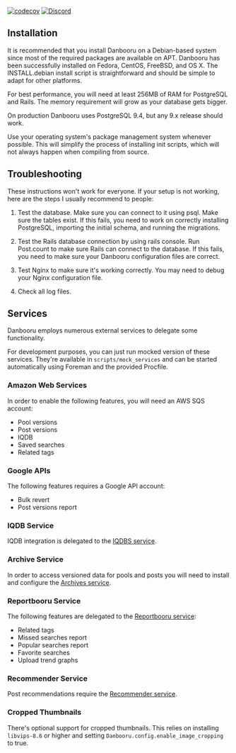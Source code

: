 [![codecov](https://codecov.io/gh/danbooru/danbooru/branch/master/graph/badge.svg)](https://codecov.io/gh/danbooru/danbooru) [![Discord](https://img.shields.io/discord/310432830138089472?label=Discord)](https://discord.gg/eSVKkUF)

## Installation

It is recommended that you install Danbooru on a Debian-based system
since most of the required packages are available on APT. Danbooru
has been successfully installed on Fedora, CentOS, FreeBSD, and OS X.
The INSTALL.debian install script is straightforward and should be
simple to adapt for other platforms.

For best performance, you will need at least 256MB of RAM for
PostgreSQL and Rails. The memory requirement will grow as your
database gets bigger. 

On production Danbooru uses PostgreSQL 9.4, but any 9.x release should
work.

Use your operating system's package management system whenever
possible.  This will simplify the process of installing init scripts,
which will not always happen when compiling from source.

## Troubleshooting

These instructions won't work for everyone. If your setup is not
working, here are the steps I usually recommend to people:

1) Test the database. Make sure you can connect to it using psql. Make
sure the tables exist. If this fails, you need to work on correctly
installing PostgreSQL, importing the initial schema, and running the
migrations.

2) Test the Rails database connection by using rails console. Run
Post.count to make sure Rails can connect to the database. If this
fails, you need to make sure your Danbooru configuration files are
correct.

3) Test Nginx to make sure it's working correctly.  You may need to
debug your Nginx configuration file.

4) Check all log files.

## Services

Danbooru employs numerous external services to delegate some 
functionality.

For development purposes, you can just run mocked version of these
services. They're available in `scripts/mock_services` and can be started
automatically using Foreman and the provided Procfile.

### Amazon Web Services

In order to enable the following features, you will need an AWS SQS 
account:

* Pool versions
* Post versions
* IQDB
* Saved searches
* Related tags

### Google APIs

The following features requires a Google API account:

* Bulk revert
* Post versions report

### IQDB Service

IQDB integration is delegated to the [IQDBS service](https://github.com/r888888888/iqdbs). 

### Archive Service

In order to access versioned data for pools and posts you will 
need to install and configure the [Archives service](https://github.com/r888888888/archives).

### Reportbooru Service

The following features are delegated to the [Reportbooru service](https://github.com/r888888888/reportbooru):

* Related tags
* Missed searches report
* Popular searches report
* Favorite searches
* Upload trend graphs

### Recommender Service

Post recommendations require the [Recommender service](https://github.com/r888888888/recommender).

### Cropped Thumbnails

There's optional support for cropped thumbnails. This relies on installing
`libvips-8.6` or higher and setting `Danbooru.config.enable_image_cropping`
to true.
